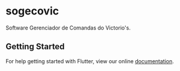 # sogecovic

Software Gerenciador de Comandas do Victorio&#x27;s.

## Getting Started

For help getting started with Flutter, view our online
[documentation](https://flutter.io/).
